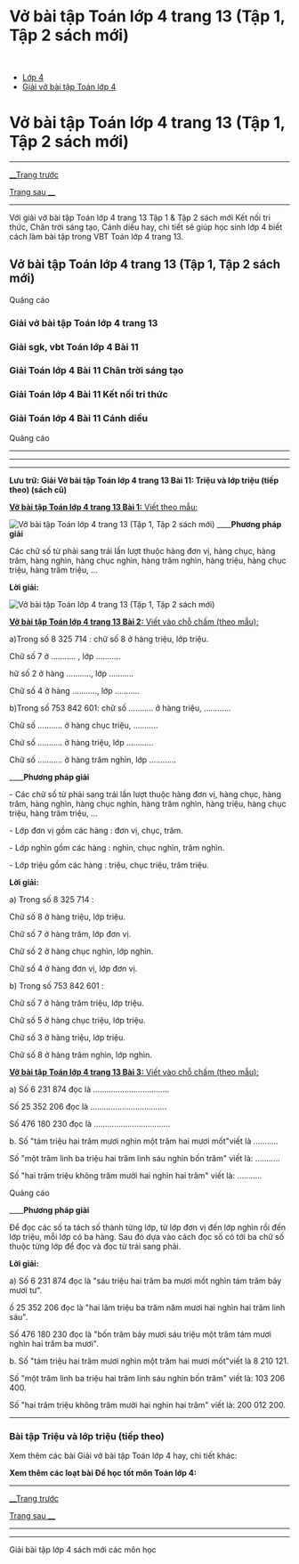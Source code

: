 # Vở bài tập Toán lớp 4 trang 13 (Tập 1, Tập 2 sách mới)

﻿

  * [Lớp 4](https://vietjack.com/series/lop-4.jsp)
  * [Giải vở bài tập Toán lớp 4](https://vietjack.com/giai-vo-bai-tap-toan-4/index.jsp)



# Vở bài tập Toán lớp 4 trang 13 (Tập 1, Tập 2 sách mới)

* * *

[__Trang trước](https://vietjack.com/giai-vo-bai-tap-toan-4/bai-10-trieu-va-lop-trieu.jsp)

[Trang sau __](https://vietjack.com/giai-vo-bai-tap-toan-4/bai-12-luyen-tap.jsp)

* * *

Với giải vở bài tập Toán lớp 4 trang 13 Tập 1 & Tập 2 sách mới Kết nối tri thức, Chân trời sáng tạo, Cánh diều hay, chi tiết sẽ giúp học sinh lớp 4 biết cách làm bài tập trong VBT Toán lớp 4 trang 13.

## Vở bài tập Toán lớp 4 trang 13 (Tập 1, Tập 2 sách mới)

Quảng cáo

### **Giải vở bài tập Toán lớp 4 trang 13**

### **Giải sgk, vbt Toán lớp 4 Bài 11**

### **Giải Toán lớp 4 Bài 11 Chân trời sáng tạo**

### **Giải Toán lớp 4 Bài 11 Kết nối tri thức**

### **Giải Toán lớp 4 Bài 11 Cánh diều**

Quảng cáo

* * *

* * *

* * *

**Lưu trữ: Giải Vở bài tập Toán lớp 4 trang 13 Bài 11: Triệu và lớp triệu (tiếp theo) (sách cũ)**

[**Vở bài tập Toán lớp 4 trang 13 Bài 1:** Viết theo mẫu: ](https://vietjack.com/giai-vo-bai-tap-toan-4/bai-1-trang-13-vbt-toan-4-tap-1.jsp)

![Vở bài tập Toán lớp 4 trang 13 \(Tập 1, Tập 2 sách mới\)](https://vietjack.com/giai-vo-bai-tap-toan-4/images/2022-bai-1-trang-13-vbt-toan-4-tap-1-sua2022.PNG) ____**Phương pháp giải**

Các chữ số từ phải sang trái lần lượt thuộc hàng đơn vị, hàng chục, hàng trăm, hàng nghìn, hàng chục nghìn, hàng trăm nghìn, hàng triệu, hàng chục triệu, hàng trăm triệu, ... 

**Lời giải:**

![Vở bài tập Toán lớp 4 trang 13 \(Tập 1, Tập 2 sách mới\)](https://vietjack.com/giai-vo-bai-tap-toan-4/images/bai-1-trang-13-vbt-toan-4-tap-1-1.PNG)

[**Vở bài tập Toán lớp 4 trang 13 Bài 2:** Viết vào chỗ chấm (theo mẫu): ](https://vietjack.com/giai-vo-bai-tap-toan-4/bai-2-trang-13-vbt-toan-4-tap-1.jsp)

a)Trong số 8 325 714 : chữ số 8 ở hàng triệu, lớp triệu.

Chữ số 7 ở ……….. , lớp ………..

hữ số 2 ở hàng ……….., lớp ………..

Chữ số 4 ở hàng ……….., lớp ………..

b)Trong số 753 842 601: chữ số ……….. ở hàng triệu, ………...

Chữ số ……….. ở hàng chục triệu, ………..

Chứ số ……….. ở hàng triệu, lớp ………...

Chữ số ……….. ở hàng trăm nghìn, lớp ………...

____**Phương pháp giải**

\- Các chữ số từ phải sang trái lần lượt thuộc hàng đơn vị, hàng chục, hàng trăm, hàng nghìn, hàng chục nghìn, hàng trăm nghìn, hàng triệu, hàng chục triệu, hàng trăm triệu, ... 

\- Lớp đơn vị gồm các hàng : đơn vị, chục, trăm.

\- Lớp nghìn gồm các hàng : nghìn, chục nghìn, trăm nghìn.

\- Lớp triệu gồm các hàng : triệu, chục triệu, trăm triệu.

**Lời giải:**

a) Trong số 8 325 714 :

Chữ số 8 ở hàng triệu, lớp triệu.

Chữ số 7 ở hàng trăm, lớp đơn vị.

Chữ số 2 ở hàng chục nghìn, lớp nghìn.

Chữ số 4 ở hàng đơn vị, lớp đơn vị.

b) Trong số 753 842 601 : 

Chữ số 7 ở hàng trăm triệu, lớp triệu.

Chữ số 5 ở hàng chục triệu, lớp triệu.

Chữ số 3 ở hàng triệu, lớp triệu.

Chữ số 8 ở hàng trăm nghìn, lớp nghìn.

[**Vở bài tập Toán lớp 4 trang 13 Bài 3:** Viết vào chỗ chấm (theo mẫu): ](https://vietjack.com/giai-vo-bai-tap-toan-4/bai-3-trang-13-vbt-toan-4-tap-1.jsp)

a) Số 6 231 874 đọc là …………………………….

Số 25 352 206 đọc là …………………………….

Số 476 180 230 đọc là …………………………….

b. Số "tám triệu hai trăm mươi nghìn một trăm hai mươi mốt"viết là ……….. 

Số "một trăm linh ba triệu hai trăm linh sáu nghìn bốn trăm" viết là: ………..

Số "hai trăm triệu không trăm mười hai nghìn hai trăm" viết là: ………..

Quảng cáo

____**Phương pháp giải**

Để đọc các số ta tách số thành từng lớp, từ lớp đơn vị đến lớp nghìn rồi đến lớp triệu, mỗi lớp có ba hàng. Sau đó dựa vào cách đọc số có tới ba chữ số thuộc từng lớp để đọc và đọc từ trái sang phải. 

**Lời giải:**

a) Số 6 231 874 đọc là "sáu triệu hai trăm ba mươi mốt nghìn tám trăm bảy mươi tư".

ố 25 352 206 đọc là "hai lăm triệu ba trăm năm mươi hai nghìn hai trăm linh sáu".

Số 476 180 230 đọc là "bốn trăm bảy mươi sáu triệu một trăm tám mươi nghìn hai trăm ba mươi".

b. Số "tám triệu hai trăm mươi nghìn một trăm hai mươi mốt"viết là 8 210 121.

Số "một trăm linh ba triệu hai trăm linh sáu nghìn bốn trăm" viết là: 103 206 400.

Số "hai trăm triệu không trăm mười hai nghìn hai trăm" viết là: 200 012 200.

* * *

### **Bài tập Triệu và lớp triệu (tiếp theo)**

Xem thêm các bài Giải vở bài tập Toán lớp 4 hay, chi tiết khác:

**Xem thêm các loạt bài Để học tốt môn Toán lớp 4:**

* * *

[__Trang trước](https://vietjack.com/giai-vo-bai-tap-toan-4/bai-10-trieu-va-lop-trieu.jsp)

[Trang sau __](https://vietjack.com/giai-vo-bai-tap-toan-4/bai-12-luyen-tap.jsp)

* * *

* * *

Giải bài tập lớp 4 sách mới các môn học
